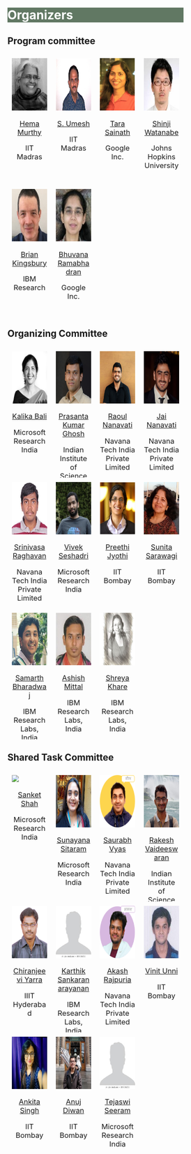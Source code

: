 <style>
* {
  box-sizing: border-box;
}

/* Create four equal columns that floats next to each other */
.column {
  float: left;
  width: 25%;
  padding: 10px;
  height: 300px; /* Should be removed. Only for demonstration */
}

/* Clear floats after the columns */
.row:after {
  content: "";
  display: table;
  clear: both;
}
</style>


<br>
<br>
<div class="widewrapper pagetitle">
  <div class="container" style="background-color:#617863">
    <h1 style="color:white;">Organizers</h1>
  </div>
</div>
<h2> Program committee </h2>


<div class="container">
    <div class="row">
        <div class="column">
            <img style="height: 120px; width:auto"  src="./assets/img/persons/hema_murthy.jpg">
            <p style="font-size:16.5px;text-align:center"><a href="https://www.cse.iitm.ac.in/~hema/">Hema Murthy</a></p>
            <p style="font-size:16.5px;text-align:center">IIT Madras</p>
        </div>
        <div class="column">
            <img style="height: 120px; width:auto"  src="./assets/img/persons/s_umesh.jpg">
            <p style="font-size:16.5px;text-align:center"><a href="http://www.ee.iitm.ac.in/~umeshs/">S. Umesh</a></p>
            <p style="font-size:16.5px;text-align:center">IIT Madras</p>
        </div>
        <div class="column">
            <img style="height: 120px; width:auto"  src="./assets/img/persons/tara_sainath.jpg">
            <p style="font-size:16.5px;text-align:center"><a href="https://research.google/people/TaraSainath/">Tara Sainath</a></p>
            <p style="font-size:16.5px;text-align:center">Google Inc.</p>
        </div>
        <div class="column">
            <img style="height: 120px; width:auto"  src="./assets/img/persons/shinji_watanabe.jpg">
            <p style="font-size:16.5px;text-align:center"><a href="https://www.clsp.jhu.edu/faculty/shinji-watanabe/">Shinji Watanabe</a></p>
            <p style="font-size:16.5px;text-align:center">Johns Hopkins University</p>
        </div>
        <div class="column">
            <img style="height: 120px; width:auto"  src="./assets/img/persons/brian_kingsbury.jpg">
            <p style="font-size:16.5px;text-align:center"><a href="https://researcher.watson.ibm.com/researcher/view.php?person=us-bedk">Brian Kingsbury</a></p>
            <p style="font-size:16.5px;text-align:center">IBM Research</p>
        </div>
        <div class="column">
            <img style="height: 120px; width:auto"  src="./assets/img/persons/bhuvana_ramabhadran.jpg">
            <p style="font-size:16.5px;text-align:center"><a href="https://sites.google.com/site/thebhuv/">Bhuvana Ramabhadran</a></p>
            <p style="font-size:16.5px;text-align:center">Google Inc.</p>
        </div>
    </div>
</div>



<h2> Organizing Committee </h2> 




<div class="container">
    <div class="row">
        <div class="column">
            <img style="height: 120px; width:auto"  src="./assets/img/persons/kalika_bali.jpg">
            <p style="font-size:16.5px;text-align:center"><a href="https://www.microsoft.com/en-us/research/people/kalikab/">Kalika Bali</a></p>
            <p style="font-size:16.5px;text-align:center">Microsoft Research India</p>
        </div>
        <div class="column">
            <img style="height: 120px; width:auto"  src="./assets/img/persons/prasanta_ghosh.jpg">
            <p style="font-size:16.5px;text-align:center"><a href="http://www.ee.iisc.ac.in/people/faculty/prasantg/">Prasanta Kumar Ghosh</a></p>
            <p style="font-size:16.5px;text-align:center">Indian Institute of Science (IISc)</p>
        </div>
        <div class="column">
            <img style="height: 120px; width:auto"  src="./assets/img/persons/raoul_nanavati.jpg">
            <p style="font-size:16.5px;text-align:center"><a href="https://www.linkedin.com/in/raoul-n-39403b1a/">Raoul Nanavati</a></p>
            <p style="font-size:16.5px;text-align:center">Navana Tech India Private Limited</p>
        </div>
        <div class="column">
            <img style="height: 120px; width:auto"  src="./assets/img/persons/jai_nanavati.jpg">
            <p style="font-size:16.5px;text-align:center"><a href="https://www.linkedin.com/in/jai-nanavati-4ab22064/?originalSubdomain=in">Jai Nanavati</a></p>
            <p style="font-size:16.5px;text-align:center">Navana Tech India Private Limited</p>
        </div>
        <div class="column">
            <img style="height: 120px; width:auto"  src="./assets/img/persons/srinivasa_raghavan.jpg">
            <p style="font-size:16.5px;text-align:center"><a href="https://www.linkedin.com/in/srinivasa-raghavan-k-m-02455547/?originalSubdomain=in">Srinivasa Raghavan</a></p>
            <p style="font-size:16.5px;text-align:center">Navana Tech India Private Limited</p>
        </div>
        <div class="column">
            <img style="height: 120px; width:auto"  src="./assets/img/persons/vivek_seshadri.jpg">
            <p style="font-size:16.5px;text-align:center"><a href="https://www.microsoft.com/en-us/research/people/visesha/">Vivek Seshadri</a></p>
            <p style="font-size:16.5px;text-align:center">Microsoft Research India</p>
        </div>
        <div class="column">
            <img style="height: 120px; width:auto"  src="./assets/img/persons/preethi_jyothi.png">
            <p style="font-size:16.5px;text-align:center"><a href="https://www.cse.iitb.ac.in/~pjyothi/">Preethi Jyothi</a></p>
            <p style="font-size:16.5px;text-align:center">IIT Bombay</p>
        </div>
        <div class="column">
            <img style="height: 120px; width:auto"  src="./assets/img/persons/sunita_sarawagi.png">
            <p style="font-size:16.5px;text-align:center"><a href="https://www.cse.iitb.ac.in/~sunita/">Sunita Sarawagi</a></p>
            <p style="font-size:16.5px;text-align:center">IIT Bombay</p>
        </div>
        <div class="column">
            <img style="height: 120px; width:auto"  src="./assets/img/persons/samarth_bharadwaj.jpg">
            <p style="font-size:16.5px;text-align:center"><a href="https://researcher.watson.ibm.com/researcher/view.php?person=in-samarth.b">Samarth Bharadwaj</a></p>
            <p style="font-size:16.5px;text-align:center">IBM Research Labs, India</p>
        </div>
        <div class="column">
            <img style="height: 120px; width:auto"  src="./assets/img/persons/ashish_mittal.jpg">
            <p style="font-size:16.5px;text-align:center"><a href="https://researcher.watson.ibm.com/researcher/view.php?person=in-arakeshk">Ashish Mittal</a></p>
            <p style="font-size:16.5px;text-align:center">IBM Research Labs, India</p>
        </div>
        <div class="column">
            <img style="height: 120px; width:auto"  src="./assets/img/persons/shreya_khare.jpg">
            <p style="font-size:16.5px;text-align:center"><a href="https://www.linkedin.com/in/shreya-khare-52b23718/?originalSubdomain=in">Shreya Khare</a></p>
            <p style="font-size:16.5px;text-align:center">IBM Research Labs, India</p>
        </div>
    </div>
</div>

<h2>Shared Task Committee</h2>


<div class="container">
    <div class="row">
        <div class="column">
            <img style="height: 120px; width:auto"  src="./assets/img/persons/sanket_shah.jpeg">
            <p style="font-size:16.5px;text-align:center"><a href="https://sanket0211.github.io/">Sanket Shah</a></p>
            <p style="font-size:16.5px;text-align:center">Microsoft Research India</p>
        </div>
        <div class="column">
            <img style="height: 120px; width:auto"  src="./assets/img/persons/sunayana_sitaram.png">
            <p style="font-size:16.5px;text-align:center"><a href="https://www.microsoft.com/en-us/research/people/susitara/">Sunayana Sitaram</a></p>
            <p style="font-size:16.5px;text-align:center">Microsoft Research India</p>
        </div>
        <div class="column">
            <img style="height: 120px; width:auto"  src="./assets/img/persons/saurabh_vyas.png">
            <p style="font-size:16.5px;text-align:center"><a href="">Saurabh Vyas</a></p>
            <p style="font-size:16.5px;text-align:center">Navana Tech India Private Limited</p>
        </div>
        <div class="column">
            <img style="height: 120px; width:auto"  src="./assets/img/persons/rakesh_vaideeswaran.jpg">
            <p style="font-size:16.5px;text-align:center"><a href="">Rakesh Vaideeswaran</a></p>
            <p style="font-size:16.5px;text-align:center">Indian Institute of Science (IISc)</p>
        </div>
        <div class="column">
            <img style="height: 120px; width:auto"  src="./assets/img/persons/chiranjeevi_yarra.jpg">
            <p style="font-size:16.5px;text-align:center"><a href="">Chiranjeevi Yarra</a></p>
            <p style="font-size:16.5px;text-align:center">IIIT Hyderabad</p>
        </div>
        <div class="column">
            <img style="height: 120px; width:auto"  src="./assets/img/persons/placeholder.jpg">
            <p style="font-size:16.5px;text-align:center"><a href="">Karthik Sankaranarayanan</a></p>
            <p style="font-size:16.5px;text-align:center">IBM Research Labs, India</p>
        </div>
        <div class="column">
            <img style="height: 120px; width:auto"  src="./assets/img/persons/akash_rajpuria.png">
            <p style="font-size:16.5px;text-align:center"><a href="">Akash Rajpuria</a></p>
            <p style="font-size:16.5px;text-align:center">Navana Tech India Private Limited</p>
        </div>
        <div class="column">
            <img style="height: 120px; width:auto"  src="./assets/img/persons/vinit_unni.jpg">
            <p style="font-size:16.5px;text-align:center"><a href="">Vinit Unni</a></p>
            <p style="font-size:16.5px;text-align:center">IIT Bombay</p>
        </div>
        <div class="column">
            <img style="height: 120px; width:auto"  src="./assets/img/persons/ankita_singh.jpg">
            <p style="font-size:16.5px;text-align:center"><a href="">Ankita Singh</a></p>
            <p style="font-size:16.5px;text-align:center">IIT Bombay</p>
        </div>
        <div class="column">
            <img style="height: 120px; width:auto"  src="./assets/img/persons/anuj_diwan.jpg">
            <p style="font-size:16.5px;text-align:center"><a href="">Anuj Diwan</a></p>
            <p style="font-size:16.5px;text-align:center">IIT Bombay</p>
        </div>
        <div class="column">
            <img style="height: 120px; width:auto"  src="./assets/img/persons/placeholder.jpg">
            <p style="font-size:16.5px;text-align:center"><a href="">Tejaswi Seeram</a></p>
            <p style="font-size:16.5px;text-align:center">Microsoft Research India</p>
        </div>
    </div>
</div>





